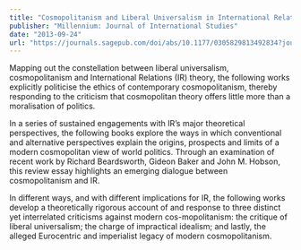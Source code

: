 ```yaml
---
title: "Cosmopolitanism and Liberal Universalism in International Relations Theory: Moralising Politics or Politicising Ethics?"
publisher: "Millennium: Journal of International Studies"
date: "2013-09-24"
url: "https://journals.sagepub.com/doi/abs/10.1177/0305829813492834?journalCode=mila"
---
```


Mapping out the constellation between liberal universalism, cosmopolitanism and International Relations (IR) theory, the following works explicitly politicise the ethics of contemporary cosmopolitanism, thereby responding to the criticism that cosmopolitan theory offers little more than a moralisation of politics.

In a series of sustained engagements with IR’s major theoretical perspectives, the following books explore the ways in which conventional and alternative perspectives explain the origins, prospects and limits of a modern cosmopolitan view of world politics. Through an examination of recent work by Richard Beardsworth, Gideon Baker and John M. Hobson, this review essay highlights an emerging dialogue between cosmopolitanism and IR.

In different ways, and with different implications for IR, the following works develop a theoretically rigorous account of and response to three distinct yet interrelated criticisms against modern cos-mopolitanism: the critique of liberal universalism; the charge of impractical idealism; and lastly, the alleged Eurocentric and imperialist legacy of modern cosmopolitanism.
